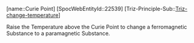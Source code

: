 ﻿---
type: TrizExample
aliases:
- Curie Point
license: CC BY-SA 4.0
copyright: https://github.com/SpocWeb
IsDeleted: false
IsReadOnly: false
Confidential: public
tags: 
- Triz/Principle/Example
---
[name::Curie Point]
[SpocWebEntityId::22539]
[Triz-Principle-Sub::[Triz-change-temperature](tech/Triz/Sub/Triz-change-temperature.md)]

Raise the Temperature above the Curie Point to change a ferromagnetic Substance to a paramagnetic Substance.